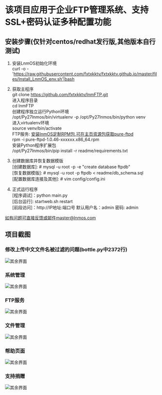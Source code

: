 # 该项目应用于企业FTP管理系统、支持SSL+密码认证多种配置功能

## 安装步骤(仅针对centos/redhat发行版,其他版本自行测试)

1. 安装LnmOS初始化环境<br>
curl -o - 'https://raw.githubusercontent.com/fxtxkktv/fxtxkktv.github.io/master/files/Install_LnmOS_env.sh'|bash <br>

2. 获取主程序<br>
git clone https://github.com/fxtxkktv/lnmFTP.git <br>
进入程序目录 <br>
cd lnmFTP <br>
创建程序独立运行Python环境 <br>
/opt/Py27lnmos/bin/virtualenv -p /opt/Py27lnmos/bin/python venv <br>
进入virtualenv环境 <br>
source venv/bin/activate <br>
FTP服务: [安装lnmOS定制RPM包,可在主页资源包获取pure-ftpd](https://github.com/fxtxkktv/fxtxkktv.github.io/tree/master/files/RPM组件包/) <br>
rpm -i pure-ftpd-1.0.46-xxxxxx.x86_64.rpm <br>
安装Python程序扩展包 <br>
/opt/Py27lnmos/bin/pip install -r readme/requirements.txt <br>

3. 创建数据库并恢复数据模版 <br>
[创建数据库]: # mysql -u root -p -e "create database ftpdb" <br>
[恢复数据模版]: # mysql -u root -p ftpdb < readme/db_schema.sql <br>
[配置数据库连接及其他]: # vim config/config.ini <br>

4. 正式运行程序 <br>
[程序调试]：python main.py <br>
[后台运行]: startweb.sh restart <br>
[前段访问]：http://IP地址:端口号 默认用户名：admin 密码: admin<br>

如有问题可直接反馈或邮件master@lnmos.com <br>

## 项目截图
### 修改上传中文文件名被过滤的问题(bottle.py中2372行)
![其余界面](https://github.com/fxtxkktv/lnmFTP/blob/master/readme/mod_bottle_1.jpg)
### 系统管理
![其余界面](https://github.com/fxtxkktv/lnmFTP/blob/master/readme/systeminfo.jpg)
### FTP服务
![其余界面](https://github.com/fxtxkktv/lnmFTP/blob/master/readme/ftpserv.jpg)
### 文件管理
![其余界面](https://github.com/fxtxkktv/lnmFTP/blob/master/readme/fileshare.jpg)
### 帮助页面
![其余界面](https://github.com/fxtxkktv/lnmFTP/blob/master/readme/help.jpg)
### 支持捐赠
![其余界面](https://github.com/fxtxkktv/lnmFTP/blob/master/readme/pay.jpg)
